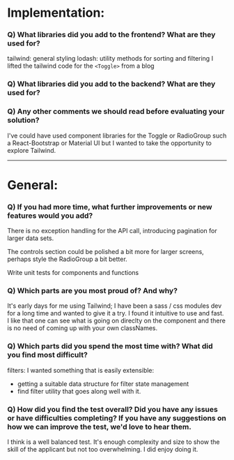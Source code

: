 # Implementation:

### Q) What libraries did you add to the frontend? What are they used for?
tailwind: general styling
lodash: utility methods for sorting and filtering
I lifted the tailwind code for the `<Toggle>` from a blog

### Q) What libraries did you add to the backend? What are they used for?

### Q) Any other comments we should read before evaluating your solution?

I've could have used component libraries for the Toggle or RadioGroup such a React-Bootstrap or Material UI but I wanted to take the opportunity to explore Tailwind.

---

# General:

### Q) If you had more time, what further improvements or new features would you add?

There is no exception handling for the API call, introducing pagination for larger data sets.

The controls section could be polished a bit more for larger screens, perhaps style the RadioGroup a bit better.

Write unit tests for components and functions

### Q) Which parts are you most proud of? And why?

It's early days for me using Tailwind; I have been a sass / css modules dev for a long time and wanted to give it a try. I found it intuitive to use and fast. I like that one can see what is going on direclty on the component and there is no need of coming up with your own classNames.

### Q) Which parts did you spend the most time with? What did you find most difficult?

filters: I wanted something that is easily extensible:
- getting a suitable data structure for filter state management 
- find filter utility that goes along well with it. 

### Q) How did you find the test overall? Did you have any issues or have difficulties completing? If you have any suggestions on how we can improve the test, we'd love to hear them.

I think is a well balanced test. It's enough complexity and size to show the skill of the applicant but not too overwhelming. I did enjoy doing it.
